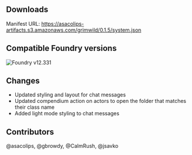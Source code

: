 ## Downloads

Manifest URL: https://asacolips-artifacts.s3.amazonaws.com/grimwild/0.1.5/system.json

## Compatible Foundry versions

![Foundry v12.331](https://img.shields.io/badge/Foundry-v12.331-green)

## Changes

- Updated styling and layout for chat messages
- Updated compendium action on actors to open the folder that matches their class name
- Added light mode styling to chat messages

## Contributors

@asacolips, @gbrowdy, @CalmRush, @jsavko